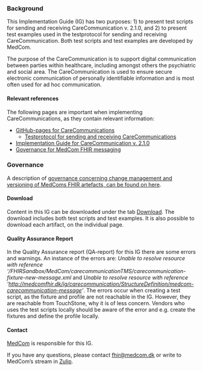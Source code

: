 ### Background

This Implementation Guide (IG) has two purposes: 1) to present test scripts for sending and receiving CareCommunication v. 2.1.0, and 2) to present test examples used in the testprotocol for sending and receiving CareCommunication. Both test scripts and test examples are developed by MedCom. 


The purpose of the CareCommunication is to support digital communication between parties within healthcare, including amongst others the psychiatric and social area. The CareCommunication is used to ensure secure electronic communication of personally identifiable information and is most often used for ad hoc communication.


#### Relevant references

The following pages are important when implementing CareCommunications, as they contain relevant information:
* [GitHub-pages for CareCommunications](https://medcomdk.github.io/dk-medcom-carecommunication)
  * [Testprotocol for sending and receiving CareCommunications](https://medcomdk.github.io/dk-medcom-carecommunication/#2-test-and-certification)
* [Implementation Guide for CareCommunication v. 2.1.0](https://medcomfhir.dk/ig/carecommunication/2.1.0)
* [Governance for MedCom FHIR messaging](https://medcomdk.github.io/MedCom-FHIR-Communication/)

### Governance
A description of <a href="https://medcomdk.github.io/MedComLandingPage/#4-change-management-and-versioning">governance concerning change management and versioning of MedComs FHIR artefacts, can be found on here</a>.

#### Download
Content in this IG can be downloaded under the tab [Download](downloads.html). The download includes both test scripts and test examples. It is also possible to download each artifact, on the individual page.

#### Quality Assurance Report

In the Quality Assurance report (QA-report) for this IG there are some errors and warnings. An instance of the errors are: *Unable to resolve resource with reference '/FHIRSandbox/MedCom/carecommunicationTMS/carecommunication-fixture-new-message.xml* and *Unable to resolve resource with reference 'http://medcomfhir.dk/ig/carecommunication/StructureDefinition/medcom-carecommunication-message'*. The errors occur when creating a test script, as the fixture and profile are not reachable in the IG. However, they are reachable from TouchStone, why it is of less concern. Vendors who uses the test scripts locally should be aware of the error and e.g. create the fixtures and define the profile locally.

#### Contact
<a href="https://www.medcom.dk/">MedCom</a> is responsible for this IG.

If you have any questions, please contact <a href="mailto:fhir@medcom.dk">fhir@medcom.dk</a> or write to MedCom’s stream in <a href="https://chat.fhir.org/#narrow/stream/315677-denmark.2Fmedcom.2FFHIRimplementationErfaGroup">Zulip</a>.